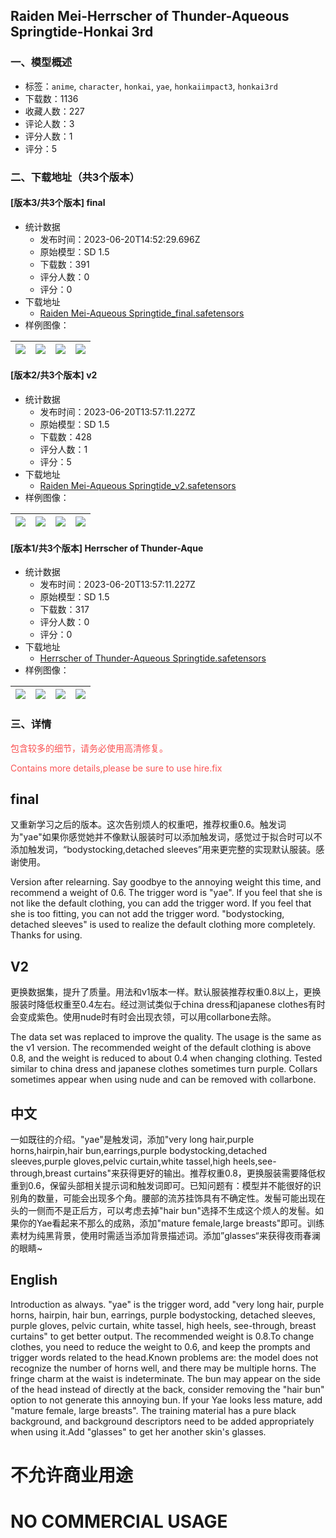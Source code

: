 ## Raiden Mei-Herrscher of Thunder-Aqueous Springtide-Honkai 3rd
### 一、模型概述

- 标签：`anime`, `character`, `honkai`, `yae`, `honkaiimpact3`, `honkai3rd`
- 下载数：1136
- 收藏人数：227
- 评论人数：3
- 评分人数：1
- 评分：5

### 二、下载地址（共3个版本）

#### [版本3/共3个版本] final

- 统计数据
  - 发布时间：2023-06-20T14:52:29.696Z
  - 原始模型：SD 1.5
  - 下载数：391
  - 评分人数：0
  - 评分：0
- 下载地址
  - [Raiden Mei-Aqueous Springtide_final.safetensors](https://civitai.com/api/download/models/100287)
- 样例图像：

| <img src="https://image.civitai.com/xG1nkqKTMzGDvpLrqFT7WA/14371cbd-4a80-4d8f-9c25-266335548590/width=450/1220070.jpeg" /> | <img src="https://image.civitai.com/xG1nkqKTMzGDvpLrqFT7WA/1ac32f51-9f0c-44e9-b663-8082f39f9f5e/width=450/1220101.jpeg" /> | <img src="https://image.civitai.com/xG1nkqKTMzGDvpLrqFT7WA/18f9d970-6c5e-4f64-8e65-bf0a04a27f9d/width=450/1220477.jpeg" /> | <img src="https://image.civitai.com/xG1nkqKTMzGDvpLrqFT7WA/80741499-467d-4141-a32b-737cbe0005b4/width=450/1220514.jpeg" /> |
| ---- | ---- | ---- | ---- |

#### [版本2/共3个版本] v2

- 统计数据
  - 发布时间：2023-06-20T13:57:11.227Z
  - 原始模型：SD 1.5
  - 下载数：428
  - 评分人数：1
  - 评分：5
- 下载地址
  - [Raiden Mei-Aqueous Springtide_v2.safetensors](https://civitai.com/api/download/models/98676)
- 样例图像：

| <img src="https://image.civitai.com/xG1nkqKTMzGDvpLrqFT7WA/0efa190d-7a32-4a7d-bac8-4c80dc2ad86a/width=450/1192630.jpeg" /> | <img src="https://image.civitai.com/xG1nkqKTMzGDvpLrqFT7WA/12524556-d29c-4ae4-9b8f-a105a07eb70c/width=450/1192720.jpeg" /> | <img src="https://image.civitai.com/xG1nkqKTMzGDvpLrqFT7WA/286bc45b-9cfa-4b64-b77e-7a1cf3b7efd5/width=450/1192650.jpeg" /> | <img src="https://image.civitai.com/xG1nkqKTMzGDvpLrqFT7WA/a83a3030-1270-4fb6-ad21-c3ea288769b1/width=450/1192707.jpeg" /> |
| ---- | ---- | ---- | ---- |

#### [版本1/共3个版本] Herrscher of Thunder-Aque

- 统计数据
  - 发布时间：2023-06-20T13:57:11.227Z
  - 原始模型：SD 1.5
  - 下载数：317
  - 评分人数：0
  - 评分：0
- 下载地址
  - [Herrscher of Thunder-Aqueous Springtide.safetensors](https://civitai.com/api/download/models/88853)
- 样例图像：

| <img src="https://image.civitai.com/xG1nkqKTMzGDvpLrqFT7WA/7d3e9932-bda5-4d6c-b068-0ba426712fb9/width=450/1023288.jpeg" /> | <img src="https://image.civitai.com/xG1nkqKTMzGDvpLrqFT7WA/f6f7cb8a-fbde-4440-92c7-3992327e4e9a/width=450/1023266.jpeg" /> | <img src="https://image.civitai.com/xG1nkqKTMzGDvpLrqFT7WA/b44b4e3b-04bb-4818-bc6c-10eef57fa527/width=450/1023286.jpeg" /> | <img src="https://image.civitai.com/xG1nkqKTMzGDvpLrqFT7WA/61314b0d-00e0-4e7f-abe4-f7659e17fcbb/width=450/1023358.jpeg" /> |
| ---- | ---- | ---- | ---- |


### 三、详情
<p><span style="color:rgb(250, 82, 82)">包含较多的细节，请务必使用高清修复。</span></p><p><span style="color:rgb(250, 82, 82)">Contains more details,please be sure to use hire.fix</span></p><h2 id="heading-373">final</h2><p>又重新学习之后的版本。这次告别烦人的权重吧，推荐权重0.6。触发词为"yae"如果你感觉她并不像默认服装时可以添加触发词，感觉过于拟合时可以不添加触发词，“bodystocking,detached sleeves”用来更完整的实现默认服装。感谢使用。</p><p><span>Version after relearning.</span><span style="color:rgb(60, 64, 67)"> </span><span>Say goodbye to the annoying weight this time, and recommend a weight of 0.6.</span><span style="color:rgb(60, 64, 67)"> </span><span>The trigger word is "yae". If you feel that she is not like the default clothing, you can add the trigger word. If you feel that she is too fitting, you can not add the trigger word. "bodystocking, detached sleeves" is used to realize the default clothing more completely.</span><span style="color:rgb(60, 64, 67)"> </span><span>Thanks for using.</span></p><h2 id="heading-448">V2</h2><p>更换数据集，提升了质量。用法和v1版本一样。默认服装推荐权重0.8以上，更换服装时降低权重至0.4左右。经过测试类似于china dress和japanese clothes有时会变成紫色。使用nude时有时会出现衣领，可以用collarbone去除。</p><p>The data set was replaced to improve the quality.<span style="color:rgb(60, 64, 67)"> </span>The usage is the same as the v1 version.<span style="color:rgb(60, 64, 67)"> </span>The recommended weight of the default clothing is above 0.8, and the weight is reduced to about 0.4 when changing clothing.<span style="color:rgb(60, 64, 67)"> </span>Tested similar to china dress and japanese clothes sometimes turn purple.<span style="color:rgb(60, 64, 67)"> </span>Collars sometimes appear when using nude and can be removed with collarbone.</p><h2 id="heading-1730">中文</h2><p>一如既往的介绍。"yae"是触发词，添加"very long hair,purple horns,hairpin,hair bun,earrings,purple bodystocking,detached sleeves,purple gloves,pelvic curtain,white tassel,high heels,see-through,breast curtains"来获得更好的输出。推荐权重0.8，更换服装需要降低权重到0.6，保留头部相关提示词和触发词即可。已知问题有：模型并不能很好的识别角的数量，可能会出现多个角。腰部的流苏挂饰具有不确定性。发髻可能出现在头的一侧而不是正后方，可以考虑去掉"hair bun"选择不生成这个烦人的发髻。如果你的Yae看起来不那么的成熟，添加"mature female,large breasts"即可。训练素材为纯黑背景，使用时需适当添加背景描述词。添加”glasses“来获得夜雨春澜的眼睛~</p><h2 id="heading-1731">English</h2><p>Introduction as always. "yae" is the trigger word, add "very long hair, purple horns, hairpin, hair bun, earrings, purple bodystocking, detached sleeves, purple gloves, pelvic curtain, white tassel, high heels, see-through, breast curtains" to get better output. The recommended weight is 0.8.To change clothes, you need to reduce the weight to 0.6, and keep the prompts and trigger words related to the head.Known problems are: the model does not recognize the number of horns well, and there may be multiple horns. The fringe charm at the waist is indeterminate. The bun may appear on the side of the head instead of directly at the back, consider removing the "hair bun" option to not generate this annoying bun. If your Yae looks less mature, add "mature female, large breasts". The training material has a pure black background, and background descriptors need to be added appropriately when using it.Add "glasses" to get her another skin's glasses.</p><h1 id="heading-1732">不允许商业用途</h1><h1 id="heading-1733">NO COMMERCIAL USAGE</h1>